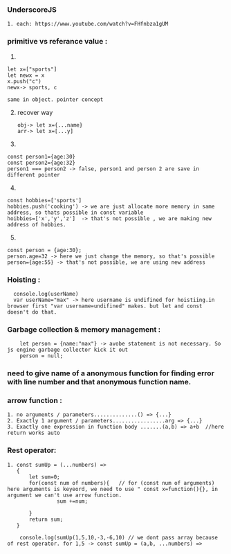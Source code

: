 ### UnderscoreJS
    1. each: https://www.youtube.com/watch?v=FHfnbza1gUM
    
    
    
### primitive vs referance value :
1.

    let x=["sports"]
    let newx = x
    x.push("c")
    newx-> sports, c
    
    same in object. pointer concept
    

2. recover way
        
       obj-> let x={...name}
       arr-> let x=[...y]
       
3.

    const person1={age:30}
    const person2={age:32}
    person1 === person2 -> false, person1 and person 2 are save in different pointer
    
    
4.

    const hobbies=['sports']
    hobbies.push('cooking') -> we are just allocate more memory in same address, so thats possible in const variable
    hoibbies=['x','y','z']  -> that's not possible , we are making new address of hobbies.
    
5.
 
    const person = {age:30};
    person.age=32 -> here we just change the memory, so that's possible
    person={age:55} -> that's not possible, we are using new address
    
    
 ### Hoisting :
 
      console.log(userName)
      var userName="max" -> here username is undifined for hoistiing.in browser first "var username=undifined" makes. but let and const doesn't do that.
      
      
  ### Garbage collection & memory management :
        let person = {name:"max"} -> avobe statement is not necessary. So js engine garbage collector kick it out
        person = null; 
        
 ### need to give name of a anonymous function for finding error with line number and that anonymous function name. 
 
 
 ### arrow function :
    1. no arguments / parameters..............() => {...}
    2. Exactly 1 argument / parameters.................arg => {...}
    3. Exactly one expression in function body .......(a,b) => a+b  //here return works auto
    
    
    
 ### Rest operator:
 
    1. const sumUp = (...numbers) =>
       {
           let sum=0;
           for(const num of numbers){   // for (const num of arguments) here arguments is keyeord, we need to use " const x=function(){}, in argument we can't use arrow function.
                    sum +=num;
           
           }
           return sum;
       }
       
        console.log(sumUp(1,5,10,-3,-6,10) // we dont pass array because of rest operator. for 1,5 -> const sumUp = (a,b, ...numbers) =>
   
